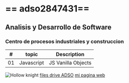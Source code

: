 # == adso2847431==
## Analisis y Desarrollo de Software

### Centro de procesos industriales y construccion

|# |topic     |Description       |
|--|--        |-----             |
|01|Javascript|JS Vanilla Objects|



![Hollow knight](https://tinyurl.com/yc4eyhfh)
[files drive ADSO](https://tinyurl.com/4657t2vw)
[mi pagina web](https://adso2847431-wine.vercel.app/)